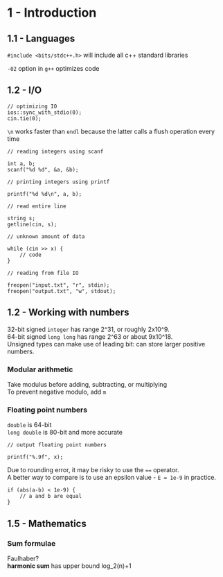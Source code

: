 # 1 - Introduction

## 1.1 - Languages

`#include <bits/stdc++.h>` will include all c++ standard libraries  

`-02` option in `g++` optimizes code  

## 1.2 - I/O

```
// optimizing IO
ios::sync_with_stdio(0);
cin.tie(0);
```  

`\n` works faster than `endl` because the latter calls a flush operation every time

```
// reading integers using scanf

int a, b;
scanf("%d %d", &a, &b);
```

```
// printing integers using printf

printf("%d %d\n", a, b);
```

```
// read entire line

string s;
getline(cin, s);
```

```
// unknown amount of data

while (cin >> x) {
    // code
}
```

```
// reading from file IO

freopen("input.txt", "r", stdin);
freopen("output.txt", "w", stdout);
```

## 1.2 - Working with numbers

32-bit signed `integer` has range 2^31, or roughly 2x10^9.  
64-bit signed `long long` has range 2^63 or about 9x10^18.  
Unsigned types can make use of leading bit: can store larger positive numbers.  

### Modular arithmetic
Take modulus before adding, subtracting, or multiplying  
To prevent negative modulo, add `m`

### Floating point numbers
`double` is 64-bit  
`long double` is 80-bit and more accurate  

```
// output floating point numbers

printf("%.9f", x);
```

Due to rounding error, it may be risky to use the `==` operator.  
A better way to compare is to use an epsilon value - `E = 1e-9` in practice.  
```
if (abs(a-b) < 1e-9) {
    // a and b are equal
}
```

## 1.5 - Mathematics
### Sum formulae
Faulhaber?  
__harmonic sum__ has upper bound log_2(n)+1